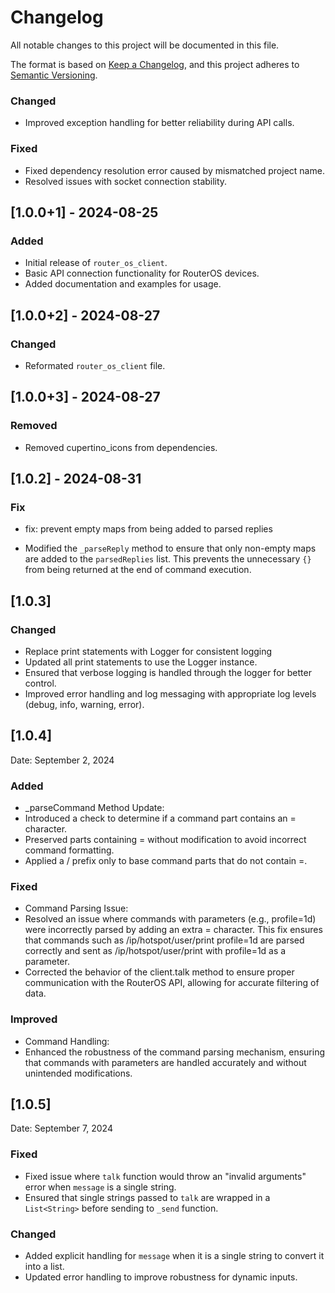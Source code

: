# Changelog

All notable changes to this project will be documented in this file.

The format is based on [Keep a Changelog](https://keepachangelog.com/en/1.0.0/),
and this project adheres to [Semantic Versioning](https://semver.org/spec/v2.0.0.html).

### Changed
- Improved exception handling for better reliability during API calls.

### Fixed
- Fixed dependency resolution error caused by mismatched project name.
- Resolved issues with socket connection stability.

## [1.0.0+1] - 2024-08-25
### Added
- Initial release of `router_os_client`.
- Basic API connection functionality for RouterOS devices.
- Added documentation and examples for usage.

## [1.0.0+2] - 2024-08-27
### Changed
- Reformated `router_os_client` file.


## [1.0.0+3] - 2024-08-27
### Removed
- Removed cupertino_icons from dependencies.

## [1.0.2] - 2024-08-31
### Fix
- fix: prevent empty maps from being added to parsed replies

- Modified the `_parseReply` method to ensure that only non-empty maps are added to the `parsedReplies` list. This prevents the unnecessary `{}` from being returned at the end of command execution.

## [1.0.3] 
### Changed
- Replace print statements with Logger for consistent logging
- Updated all print statements to use the Logger instance.
- Ensured that verbose logging is handled through the logger for better control.
- Improved error handling and log messaging with appropriate log levels (debug, info, warning, error).

## [1.0.4]
Date: September 2, 2024

### Added
- _parseCommand Method Update:
- Introduced a check to determine if a command part contains an = character.
- Preserved parts containing = without modification to avoid incorrect command formatting.
- Applied a / prefix only to base command parts that do not contain =.
### Fixed
- Command Parsing Issue:
- Resolved an issue where commands with parameters (e.g., profile=1d) were incorrectly parsed by adding an extra = character. This fix ensures that commands such as /ip/hotspot/user/print profile=1d are parsed correctly and sent as /ip/hotspot/user/print with profile=1d as a parameter.
- Corrected the behavior of the client.talk method to ensure proper communication with the RouterOS API, allowing for accurate filtering of data.
### Improved
- Command Handling:
- Enhanced the robustness of the command parsing mechanism, ensuring that commands with parameters are handled accurately and without unintended modifications.

## [1.0.5]
Date: September 7, 2024

### Fixed
- Fixed issue where `talk` function would throw an "invalid arguments" error when `message` is a single string.
- Ensured that single strings passed to `talk` are wrapped in a `List<String>` before sending to `_send` function.

### Changed
- Added explicit handling for `message` when it is a single string to convert it into a list.
- Updated error handling to improve robustness for dynamic inputs.